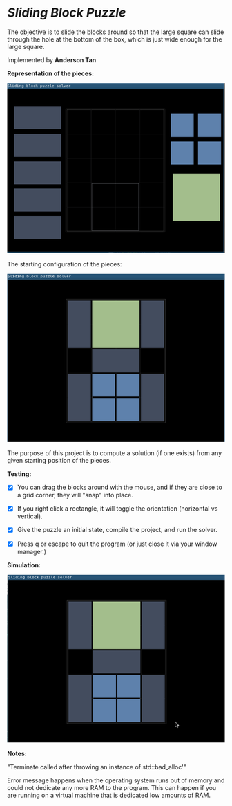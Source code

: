 # *Sliding Block Puzzle*

The objective is to slide the blocks around so that the large square can slide through the hole at the bottom of the box, which is just wide enough for the large square.

Implemented by **Anderson Tan**

**Representation of the pieces:**

![alt text](https://github.com/andersontan1998/Sliding_Block_Puzzle/blob/master/pieces.PNG)

The starting configuration of the pieces: 

![alt text](https://github.com/andersontan1998/Sliding_Block_Puzzle/blob/master/starting.PNG)

The purpose of this project is to compute a solution (if one exists) from any given starting position of the pieces. 

**Testing:**

* [x] You can drag the blocks around with the mouse, and if they are close to a grid corner, they will "snap" into place. 

* [x] If you right click a rectangle, it will toggle the orientation (horizontal vs vertical).

* [x] Give the puzzle an initial state, compile the project, and run the solver.

* [x] Press q or escape to quit the program (or just close it via your window manager.)

**Simulation:**

![](solution_gif.gif)

**Notes:**

"Terminate called after throwing an instance of std::bad_alloc'"

Error message happens when the operating system runs out of memory and could not dedicate any more RAM to the program. This can happen if you are running on a virtual machine that is dedicated low amounts of RAM.
